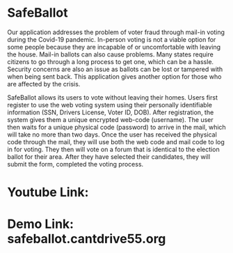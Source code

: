 # SafeBallot

Our application addresses the problem of voter fraud through mail-in voting during the Covid-19 pandemic.  In-person voting is not a viable option for some people because they are incapable of or uncomfortable with leaving the house. Mail-in ballots can also cause problems.  Many states require citizens to go through a long process to get one, which can be a hassle.  Security concerns are also an issue as ballots can be lost or tampered with when being sent back.  This application gives another option for those who are affected by the crisis.

SafeBallot allows its users to vote without leaving their homes. Users first register to use the web voting system using their personally identifiable information (SSN, Drivers License, Voter ID, DOB).  After registration, the system gives them a unique encrypted web-code (username). The user then waits for a unique physical code (password) to arrive in the mail, which will take no more than two days.  Once the user has received the physical code through the mail, they will use both the web code and mail code to log in for voting.  They then will vote on a forum that is identical to the election ballot for their area.  After they have selected their candidates, they will submit the form, completed the voting process.


# Youtube Link: 

# Demo Link: safeballot.cantdrive55.org
